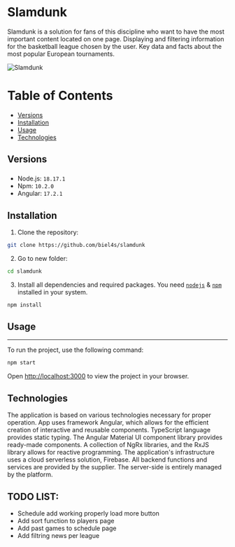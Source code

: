 # Slamdunk

Slamdunk is a solution for fans of this discipline who want to have the most important content located on one page. Displaying and filtering information for the basketball league chosen by the user. Key data and facts about the most popular European tournaments.

![Slamdunk](https://i.imgur.com/SrprcBU.jpeg)

# Table of Contents

- [Versions](#versions)
- [Installation](#installation)
- [Usage](#usage)
- [Technologies](#technologies)

## Versions

###                                                                     

- Node.js: ```18.17.1```
- Npm: ```10.2.0```
- Angular: ```17.2.1```

## Installation

1. Clone the repository:

```bash 
git clone https://github.com/biel4s/slamdunk
```

2. Go to new folder:

```bash 
cd slamdunk
```

3. Install all dependencies and required packages. You need [`nodejs`](https://nodejs.org/en/) & [`npm`](https://www.npmjs.com/) installed in your system.

```bash
npm install
```

## Usage

---

To run the project, use the following command:

```bash
npm start
```

Open [http://localhost:3000](http://localhost:3000) to view the project in your browser.

## Technologies

The application is based on various technologies necessary for proper operation. App uses framework Angular, which allows for the efficient creation of interactive and reusable components. TypeScript language provides static typing. The Angular Material UI component library provides ready-made components. A collection of NgRx libraries, and the RxJS library allows for reactive programming. The application's infrastructure uses a cloud serverless solution, Firebase. All backend functions and services are provided by the supplier. The server-side is entirely managed by the platform.

## TODO LIST:

- Schedule add working properly load more button
- Add sort function to players page
- Add past games to schedule page
- Add filtring news per league
